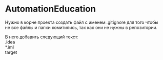 # AutomationEducation

Нужно в корне проекта создать файл с именем .gitignore для того чтобы не все файлы и папки комитились, так как они не нужны 
в репозитории.

В него добавить следующий текст:    
.idea  
*.iml  
target  
